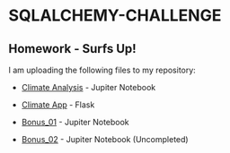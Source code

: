 # SQLALCHEMY-CHALLENGE
## Homework - Surfs Up!
I am uploading the following files to my repository:

* [Climate Analysis](climate_analysis.ipynb) - Jupiter Notebook 

* [Climate App](app.py) - Flask

* [Bonus_01](Bonus/temp_analysis_bonus_1_starter.ipynb) - Jupiter Notebook

* [Bonus_02](Bonus/temp_analysis_bonus_2_starter.ipynb) - Jupiter Notebook (Uncompleted)

